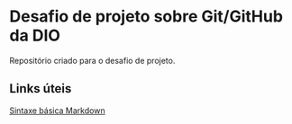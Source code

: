 # Desafio de projeto sobre Git/GitHub da DIO
Repositório criado para o desafio de projeto.

## Links úteis
[Sintaxe básica Markdown](https://www.markdownguide.org/basic-syntax)
